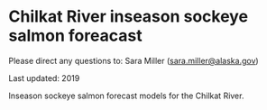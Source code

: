 # Chilkat River inseason sockeye salmon foreacast
Please direct any questions to: Sara Miller (sara.miller@alaska.gov)

Last updated: 2019

Inseason sockeye salmon forecast models for the Chilkat River.
